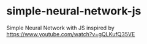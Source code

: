 # simple-neural-network-js
Simple Neural Network with JS inspired by https://www.youtube.com/watch?v=gQLKufQ35VE
